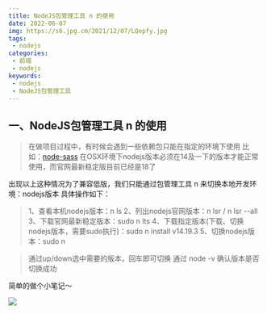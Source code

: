 ```yaml
---
title: NodeJS包管理工具 n 的使用
date: 2022-06-07
img: https://s6.jpg.cm/2021/12/07/LQepfy.jpg
tags:
 - nodejs
categories: 
 - 前端
 - nodejs
keywords:
 - nodejs
 - NodeJS包管理工具
---
```


## 一、NodeJS包管理工具 n 的使用

> 在做项目过程中，有时候会遇到一些依赖包只能在指定的环境下使用
> 比如：[node-sass](https://github.com/sass/node-sass/releases/tag/v4.14.1)
> 在OSX环境下nodejs版本必须在14及一下的版本才能正常使用，而官网最新稳定版目前已经是18了


出现以上这种情况为了兼容低版，我们只能通过包管理工具 n 来切换本地开发环境：nodejs版本
具体操作如下：

> 1、查看本机nodejs版本：n ls
> 2、列出nodejs官网版本：n lsr / n lsr --all
> 3、下载官网最新稳定版本：sudo n lts
> 4、下载指定版本(下载、切换nodejs版本，需要sudo执行)：sudo n install v14.19.3
> 5、切换nodejs版本：sudo n

> 通过up/down选中需要的版本，回车即可切换
> 通过 node -v 确认版本是否切换成功

简单的做个小笔记～

![](./table.jpg)

